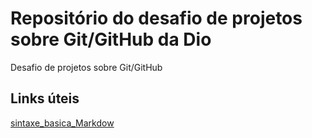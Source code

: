 # Repositório do desafio de projetos sobre Git/GitHub da Dio
Desafio de projetos sobre Git/GitHub
 
## Links úteis
[sintaxe_basica_Markdow](https://github.com/Gustavo20100/dio-desafio-github-primeiro-repositorio/edit/main/README.md)
